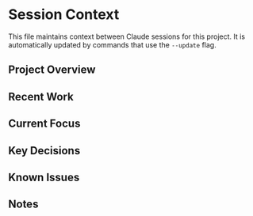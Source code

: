# Session Context

This file maintains context between Claude sessions for this project. It is automatically updated by commands that use the `--update` flag.

## Project Overview
<!-- Brief description of the project and its current state -->

## Recent Work
<!-- Summary of recent changes, decisions, and progress -->

## Current Focus
<!-- What you're currently working on or planning to work on next -->

## Key Decisions
<!-- Important architectural or implementation decisions made -->

## Known Issues
<!-- Bugs, technical debt, or areas that need attention -->

## Notes
<!-- Any other relevant information for future sessions -->